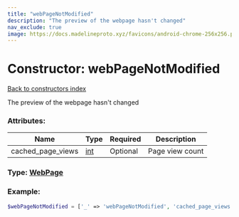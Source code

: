 ```yaml
---
title: "webPageNotModified"
description: "The preview of the webpage hasn't changed"
nav_exclude: true
image: https://docs.madelineproto.xyz/favicons/android-chrome-256x256.png
---
```

# Constructor: webPageNotModified  
[Back to constructors index](/API_docs/constructors/index.md)



The preview of the webpage hasn't changed

### Attributes:

| Name     |    Type       | Required | Description |
|----------|---------------|----------|-------------|
|cached\_page\_views|[int](/API_docs/types/int.md) | Optional|Page view count|



### Type: [WebPage](/API_docs/types/WebPage.md)


### Example:

```php
$webPageNotModified = ['_' => 'webPageNotModified', 'cached_page_views' => int];
```  
